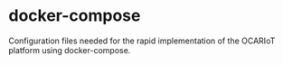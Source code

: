 # docker-compose
Configuration files needed for the rapid implementation of the OCARIoT platform using docker-compose.
